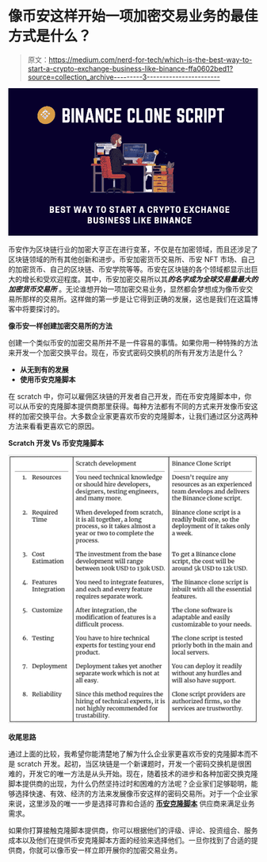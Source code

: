 # 像币安这样开始一项加密交易业务的最佳方式是什么？

> 原文：<https://medium.com/nerd-for-tech/which-is-the-best-way-to-start-a-crypto-exchange-business-like-binance-ffa0602bed1?source=collection_archive---------3----------------------->

![](img/f5b2ea59d753dc5b27ad33eab67d520c.png)

币安作为区块链行业的加密大亨正在进行变革，不仅是在加密领域，而且还涉足了区块链领域的所有其他创新和进步。币安加密货币交易所、币安 NFT 市场、自己的加密货币、自己的区块链、币安学院等等。币安在区块链的各个领域都显示出巨大的增长和受欢迎程度。其中，币安加密交易所以其***的名字成为全球交易量最大的加密货币交易所*** 。无论谁想开始一项加密交易业务，显然都会梦想成为像币安交易所那样的交易所。这样做的第一步是让它得到正确的发展，这也是我们在这篇博客中将要探讨的。

**像币安一样创建加密交易所的方法**

创建一个类似币安的加密交易所并不是一件容易的事情。如果你用一种特殊的方法来开发一个加密交换平台。现在，币安式密码交换机的所有开发方法是什么？

*   **从无到有的发展**
*   **使用币安克隆脚本**

在 scratch 中，你可以雇佣区块链的开发者自己开发，而在币安克隆脚本中，你可以从币安的克隆脚本提供商那里获得。每种方法都有不同的方式来开发像币安这样的加密交换平台。大多数企业家更喜欢币安的克隆脚本，让我们通过区分这两种方法来看看更喜欢它的原因。

**Scratch 开发 Vs 币安克隆脚本**

![](img/d3fc4055d3dc79768eed8f83e0df200c.png)

**收尾思路**

通过上面的比较，我希望你能清楚地了解为什么企业家更喜欢币安的克隆脚本而不是 scratch 开发。起初，当区块链是一个新课题时，开发一个密码交换机是很困难的，开发它的唯一方法是从头开始。现在，随着技术的进步和各种加密交换克隆脚本提供商的出现，为什么仍然坚持过时和困难的方法呢？企业家们足够聪明，能够选择快速、有效、经济的方法来发展像币安这样的密码交易所。对于一个企业家来说，这里涉及的唯一一步是选择可靠和合适的 [**币安克隆脚本**](https://www.coinsqueens.com/binance-clone-script/?utm_source=BinanceCloneScript?&utm_medium=medium&utm_campaign=aju) 供应商来满足业务需求。

如果你打算接触克隆脚本提供商，你可以根据他们的评级、评论、投资组合、服务成本以及他们在提供币安克隆脚本方面的经验来选择他们。一旦你找到了合适的提供商，你就可以像币安一样立即开展你的加密交易业务。